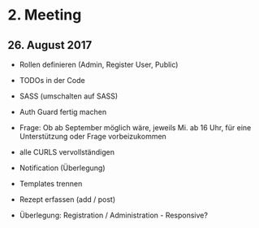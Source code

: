 # 2. Meeting

## 26. August 2017

- Rollen definieren (Admin, Register User, Public)
- TODOs in der Code
- SASS (umschalten auf SASS)
- Auth Guard fertig machen
- Frage: Ob ab September möglich wäre, jeweils Mi. ab 16 Uhr, für eine Unterstützung oder Frage vorbeizukommen
- alle CURLS vervollständigen
- Notification (Überlegung)
- Templates trennen
- Rezept erfassen (add / post)

- Überlegung: Registration / Administration - Responsive?

